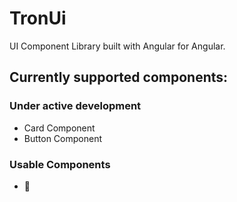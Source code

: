 # TronUi

UI Component Library built with Angular for Angular.

## Currently supported components:

### Under active development

- Card Component
- Button Component

### Usable Components

- 👻

